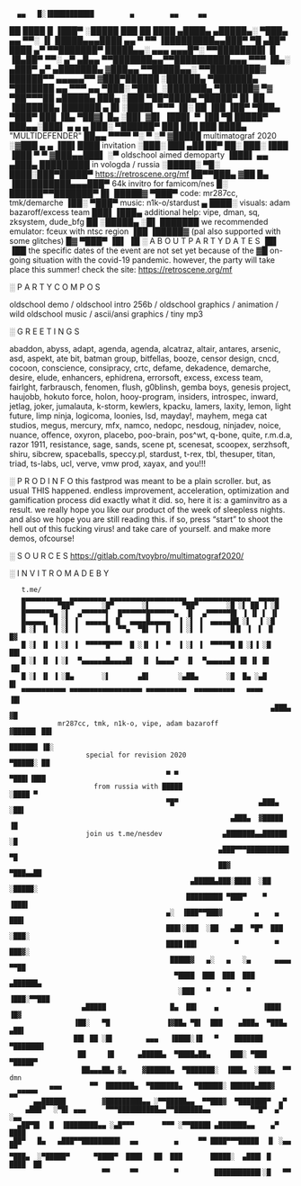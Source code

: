       ▄▄   █░▐███████████         ▄         ▄▄     ▄▄
 ██  ████  █ ▐███▀  ░█████       ███  ██   ████  ▄████▄      ▄█████▄░  ▀███▄
   ▄▄ ▀▀░ ▐▌  █████▄▄▄████ ▄▄     ▀         ▀▀  ▐█████████▄▄███▀   ▀█   ▄██▀
  ████   ▄▀    ▀▀███████▀ █████▄▄░ ▄▄▄       ▄▄▄█▀░ ▀▀████████▌  █  ▐█▄██▀
   ▀▀░  ▄▀  ▄█▄▄          ▀▀███████▄▄▀▀██████████▄▄▄     ▀▀▀ ▐█▄░  ▄███▀
       ▄▀  ▄███████▄  ▓███▄▄  ▀▀█████▄▄░ ▀▀█████████▓         ██████▀▀
▄▄▄▄▄▀▀   ▓███▀██████ ░██████▄   ▀███████▄  ▀███████  ▄▄       ▀▀▀
      ▄▄  ▀███░  ▀███▌  ░███████▄  ▀██████▓    ▀▓ ▀██▀▀▀██
   ▄█████▄  ███▄ ░███     ▀██▀████▄  ▀█████▀      █▌     ██
  ▐███████▄  ███████    ▄   █▌░████▌   ▀▀▀        ▐█░ ██ ▐██
  ▐██▀ ▀███▄  ▀███▀    ███  ▐█▄ ▀██▓▌              █▄   ░██▌
   ▓█▌  ▐███▌           ▀    ▐██  ▀█                █████▀
   ███▄▄░███▌   ▄    ▄    ▄   ███░
    ▀██████▀   ███  ███  ███  ████▄    "MULTIDEFENDER"
██▄▄  ▀▀▀▀      ▀░   ▀   ░▀   ▓█████    multimatograf 2020        
░▓███    ▄         ▄         ▐██▌████    invitation
 ░███░  ███  ▄██  ██▀   ██░  ███░▐███    
  ▐███   ▀    ▀        ▓███▄▄███▌  ░▀   oldschool aimed demoparty
  ▐███▌    ▄▄    ▄███▄ █████████       in vologda / russia
  ░█████░  ▀█░  ████░███▀█████▀    https://retroscene.org/mf
   ██▀▀███▄          ▓██
   █▄ ▐██████████▄▄▄███▀      64k invitro for famicom/nes
    █░ ██████▀▀███████▀
    █▌  █████▓  ▀███▀      code: mr287cc, tmk/demarche
   ▐██░  ▀███▀            music: n1k-o/stardust
 ▄ ████░                visuals: adam bazaroff/excess team
███▌▐███▄       additional help: vipe, dman, sq, zksystem, dude_bfg
 ██ ░█████▄
 ░█▌ ███████   we recommended emulator: fceux with ntsc region
 ▐██ ▐█████▓    (pal also supported with some glitches)
  █▓  ▀███▀
  ▐█▌
   ▐█   ░ A B O U T   P A R T Y   D A T E S
   ▐█▌
  ▐██   the specific dates of the event are not set yet because of the
  ▓█   on-going situation with the covid-19 pandemic.
      however, the party will take place this summer!
     check the site: https://retroscene.org/mf

  ░ P A R T Y   C O M P O S

 oldschool demo / oldschool intro 256b / oldschool graphics / animation / wild
 oldschool music / ascii/ansi graphics / tiny mp3

  ░ G R E E T I N G S

 abaddon,  abyss, adapt,  agenda, agenda,  alcatraz,  altair, antares, arsenic,
 asd, aspekt,  ate bit,  batman group,  bitfellas,  booze, censor design, cncd,
 cocoon, conscience, consipracy,  crtc,  defame, dekadence,  demarche,  desire,
 elude,  enhancers,  ephidrena,   errorsoft,  excess,   excess team,  fairlght,
 farbrausch,  fenomen,  flush,  g0blinsh, gemba boys, genesis project, haujobb,
 hokuto  force,  holon,  hooy-program,  insiders,  introspec,  inward,  jetlag,
 joker,  jumalauta,   k-storm,   kewlers,  kpacku,   lamers,   laxity,   lemon,
 light  future,  limp  ninja,  logicoma,   loonies,   lsd,   mayday!,   mayhem,
 mega cat studios,  megus,  mercury,  mfx,  namco,  nedopc, nesdoug,  ninjadev,
 noice, nuance, offence, oxyron, placebo,  poo-brain,  pos^wt,  q-bone,  quite,
 r.m.d.a,  razor 1911,  resistance,  sage,  sands, scene pt, scenesat, scoopex,
 serzhsoft,  shiru,  sibcrew,  spaceballs,  speccy.pl,  stardust,  t-rex,  tbl,
 thesuper, titan, triad, ts-labs, ucl, verve, vmw prod, xayax, and you!!!

   ░ P R O D   I N F O
this fastprod was meant to be a plain scroller. but, as usual THIS happened.
endless improvement, acceleration, optimization and gamification process did
exactly what it did. so, here it is: a gaminvitro as a result.
we really hope you like our product of the week of sleepless nights.
and also we hope you are still reading this. if so, press “start” to shoot
the hell out of this fucking virus!
and take care of yourself. and make more demos, ofcourse!

  ░ S O U R C E S
https://gitlab.com/tvoybro/multimatograf2020/


   ░ I N V I T R O   M A D E   B Y

       t.me/
       ▄▄▄▄▄▄▄▄▄▄  ▄▄▄▄▄▄▄▄▄ ▄▄▄▄▄▄▄▄▄▄▄▄▄▄▄▄▄▄▄  ▄▄▄▄▄▄▄▄▄▄▄▄▄▄  ▄▄▄▄▄
       █        ▀██▀       ░█▀       ░▌        ▀██▀       ░█ ░▌ ██ ▐ ░█
       █▀▀▀▀▀▀█▄ ░▌  ▄▀▀▀▀▀▀▌  █▀▀▀▀▀▀█▀▀▀▀▀▀▄  ▐▌  ▄▀▀▀▀▀▀█▌ ▐ ▐▌ ▌ ▐▌
       █▄▄▄▄▄  █ ░▌ ▐  ▄▄▄▄▄▌ ▐▌  ▄▄▄▄█▄▄▄▄▄  ▐ ░▌ ▐  ▄▄▄▄▄██ ░▌  ▐ ░█
       █ ░▌ ▐▌ ▐ ░▌ ▐       █  ▀▀▄  ▀█▌ ▐  █  ▐ ░▌ ▐       █▐▌ ▐  ▌ ▐▌      █▓
       █ ░▌ ▐▌ ▐ ░▌ ▐  ▀▀▀▀▀█▀▀▀  █ ░▐▌ ▐  ▀  ▐ ░▌ ▐  ▀▀▀▀▀█ █ ░▌▐ ░█      ██▌
       █ ░▌ ▐▌ ▐ ░▌  ▀▄▄▄▄▄▄█▄▄▄▄█▌  ▐▌ ▐▄▄▄▄▀  ▐▌  ▀▄▄▄▄▄▄█ ▐█ ▐▌ █▌     ▐█▌
       █ ░▌ ▐▌ ▐ ░█▄       ░▌       ▄█▌       ░▄██▄       ░█  █▄ ░▄█       █▌
       ▀▀▀▀▀▀▀▀▀▀▀ ▀▀▀▀▀▀▀▀▀▀▀▀▀▀▀▀▀▀ ▀▀▀▀▀▀▀▀▀▀  ▀▀▀▀▀▀▀▀▀▀   ▀▀▀▀        ▐█▌
                                                                     ▄███▄  ▓█
                mr287cc, tmk, n1k-o, vipe, adam bazaroff            ▓█████▌ ██▌
                                                                    ███████ ▐█░
                       special for revision 2020                     ▀█████░ ██
                                           ▄ ▄                         ▀███▌▐███
                         from russia with █████                         ░████ ▀
                                           ▀█▀                    ▄███▄  ░██▌
                                                           ▄███▄  ▓█████  ▐█
                       join us t.me/nesdev               ▄███████▄▄██████ ░█
                                                        ▄███▀▀▀██████████▌ ▀█
                                                        ██▓          ▀███▄▄██
                                                 ▄█████▄███░████  ░██  ░█████░
                                                █████████ ▀███▀    ▀     ▐███▌
                                           ▄░  ▐███▀▀███▓        ▄    ▄   ███▌
                                           ███▌░███  ░██   ▄██  ▀█▀  ███  ░███░
                                           ████▐██▌         ▀         ▀    ███▓░
                                            █████▓   ▄░   ▄   ░▄      ▄▄▄▄  ▀▀██
                                             ▀████  ███  ███  ███   ▄██████▄
                                              ░███   ▀    ▀    ▀   ▐███░▀▀███
                      ▄█████                █▄  ██▌    ▄           ▐███▌  ▐█▓
                    ▐██░   ▀█              ▐▓██▄ ▀█▌  ███    ▄███▄  ▀███▄ ▄██▌
                    ██▌ ██ ░█▌        ▄▄▄   ▐████░▐█   ▀    ███████  ▀███████▌
                     ██     ▐█      ▄█████▄  ▀████▄██▄     ███░ ▀███  ▀█████▀
                      ██▄▄▄██▄ ▓▄    ▓██████▄  ▀███████░  ▐███▄  ░███▄  ▀▀   dmn
              ▄▄▄       ▀▀  ███████▄  ▀███████▄   ▀██████░ ██████▄███▓   ▄▄▀▀▀▀▀
          ▄▄██████         ▓█████████▄▄ ░▀▀█████▄▄  ▀▀███▓  ▀███████▀  ▄▀
        ▄███▀  ░▀█▌ ▄▄▄     ▀▀▀██████████▄▄▀▀███████▄▄          ▀▀█▀  ▄▀  ░▄▄
      ▄██▀█▌  █  ▐████████▄▄ ░▄█▀▀▀       ▀▀▀ ░▀▀█████ ▄███████▄▄    ▄▀   ████
    ▄██▀   █▄   ▄███▀▀█████████▌  ▄▄         ▄     ▀▀ ████▀▀▀█████  ▐▌ ░▄▄ ▀▀
    ▀███▄  ░▀█████▀      ▀████▀  ████   ██  ███       █████░  ▄███▌ █  ████  ██
                           ▀▀     ▀▀         ▀         ███████████▌░█   ▀▀